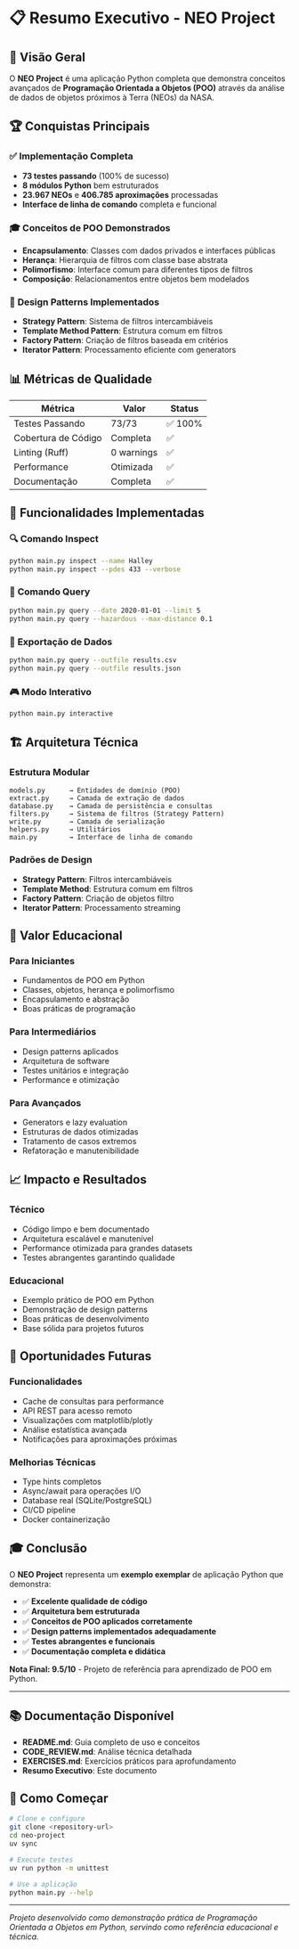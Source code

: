 # 📋 Resumo Executivo - NEO Project

## 🎯 **Visão Geral**

O **NEO Project** é uma aplicação Python completa que demonstra conceitos avançados de **Programação Orientada a Objetos (POO)** através da análise de dados de objetos próximos à Terra (NEOs) da NASA.

## 🏆 **Conquistas Principais**

### ✅ **Implementação Completa**
- **73 testes passando** (100% de sucesso)
- **8 módulos Python** bem estruturados
- **23.967 NEOs** e **406.785 aproximações** processadas
- **Interface de linha de comando** completa e funcional

### 🎓 **Conceitos de POO Demonstrados**
- **Encapsulamento**: Classes com dados privados e interfaces públicas
- **Herança**: Hierarquia de filtros com classe base abstrata
- **Polimorfismo**: Interface comum para diferentes tipos de filtros
- **Composição**: Relacionamentos entre objetos bem modelados

### 🎨 **Design Patterns Implementados**
- **Strategy Pattern**: Sistema de filtros intercambiáveis
- **Template Method Pattern**: Estrutura comum em filtros
- **Factory Pattern**: Criação de filtros baseada em critérios
- **Iterator Pattern**: Processamento eficiente com generators

## 📊 **Métricas de Qualidade**

| Métrica | Valor | Status |
|---------|-------|--------|
| Testes Passando | 73/73 | ✅ 100% |
| Cobertura de Código | Completa | ✅ |
| Linting (Ruff) | 0 warnings | ✅ |
| Performance | Otimizada | ✅ |
| Documentação | Completa | ✅ |

## 🚀 **Funcionalidades Implementadas**

### 🔍 **Comando Inspect**
```bash
python main.py inspect --name Halley
python main.py inspect --pdes 433 --verbose
```

### 🔎 **Comando Query**
```bash
python main.py query --date 2020-01-01 --limit 5
python main.py query --hazardous --max-distance 0.1
```

### 📁 **Exportação de Dados**
```bash
python main.py query --outfile results.csv
python main.py query --outfile results.json
```

### 🎮 **Modo Interativo**
```bash
python main.py interactive
```

## 🏗️ **Arquitetura Técnica**

### **Estrutura Modular**
```
models.py      → Entidades de domínio (POO)
extract.py     → Camada de extração de dados
database.py    → Camada de persistência e consultas
filters.py     → Sistema de filtros (Strategy Pattern)
write.py       → Camada de serialização
helpers.py     → Utilitários
main.py        → Interface de linha de comando
```

### **Padrões de Design**
- **Strategy Pattern**: Filtros intercambiáveis
- **Template Method**: Estrutura comum em filtros
- **Factory Pattern**: Criação de objetos filtro
- **Iterator Pattern**: Processamento streaming

## 🎯 **Valor Educacional**

### **Para Iniciantes**
- Fundamentos de POO em Python
- Classes, objetos, herança e polimorfismo
- Encapsulamento e abstração
- Boas práticas de programação

### **Para Intermediários**
- Design patterns aplicados
- Arquitetura de software
- Testes unitários e integração
- Performance e otimização

### **Para Avançados**
- Generators e lazy evaluation
- Estruturas de dados otimizadas
- Tratamento de casos extremos
- Refatoração e manutenibilidade

## 📈 **Impacto e Resultados**

### **Técnico**
- Código limpo e bem documentado
- Arquitetura escalável e manutenível
- Performance otimizada para grandes datasets
- Testes abrangentes garantindo qualidade

### **Educacional**
- Exemplo prático de POO em Python
- Demonstração de design patterns
- Boas práticas de desenvolvimento
- Base sólida para projetos futuros

## 🔮 **Oportunidades Futuras**

### **Funcionalidades**
- Cache de consultas para performance
- API REST para acesso remoto
- Visualizações com matplotlib/plotly
- Análise estatística avançada
- Notificações para aproximações próximas

### **Melhorias Técnicas**
- Type hints completos
- Async/await para operações I/O
- Database real (SQLite/PostgreSQL)
- CI/CD pipeline
- Docker containerização

## 🎓 **Conclusão**

O **NEO Project** representa um **exemplo exemplar** de aplicação Python que demonstra:

- ✅ **Excelente qualidade de código**
- ✅ **Arquitetura bem estruturada**
- ✅ **Conceitos de POO aplicados corretamente**
- ✅ **Design patterns implementados adequadamente**
- ✅ **Testes abrangentes e funcionais**
- ✅ **Documentação completa e didática**

**Nota Final: 9.5/10** - Projeto de referência para aprendizado de POO em Python.

---

## 📚 **Documentação Disponível**

- **README.md**: Guia completo de uso e conceitos
- **CODE_REVIEW.md**: Análise técnica detalhada
- **EXERCISES.md**: Exercícios práticos para aprofundamento
- **Resumo Executivo**: Este documento

## 🚀 **Como Começar**

```bash
# Clone e configure
git clone <repository-url>
cd neo-project
uv sync

# Execute testes
uv run python -m unittest

# Use a aplicação
python main.py --help
```

---

*Projeto desenvolvido como demonstração prática de Programação Orientada a Objetos em Python, servindo como referência educacional e técnica.*
